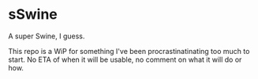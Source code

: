 # sSwine
A super Swine, I guess.

This repo is a WiP for something I've been procrastinatinating too much to
start. No ETA of when it will be usable, no comment on what it will do or how.

